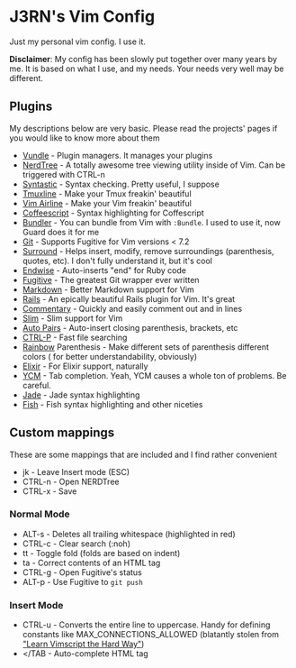 # J3RN's Vim Config

Just my personal vim config. I use it.

**Disclaimer**: My config has been slowly put together over many years by me. It is based on what I use, and my needs. Your needs very well may be different.

## Plugins
My descriptions below are very basic. Please read the projects' pages if you
would like to know more about them

- [Vundle](https://github.com/gmarik/Vundle.vim) - Plugin managers. It manages your plugins
- [NerdTree](https://github.com/scrooloose/nerdtree) - A totally awesome tree viewing utility inside of Vim. Can be triggered with CTRL-n
- [Syntastic](https://github.com/scrooloose/syntastic) - Syntax checking. Pretty useful, I suppose
- [Tmuxline](https://github.com/edkolev/tmuxline.vim) - Make your Tmux freakin' beautiful
- [Vim Airline](https://github.com/bling/vim-airline) - Make your Vim freakin' beautiful
- [Coffeescript](https://github.com/kchmck/vim-coffee-script) - Syntax highlighting for Coffescript
- [Bundler](https://github.com/tpope/vim-bundler) - You can bundle from Vim with `:Bundle`. I used to use it, now Guard does it for me
- [Git](https://github.com/tpope/vim-git) - Supports Fugitive for Vim versions < 7.2
- [Surround](https://github.com/tpope/vim-surround) - Helps insert, modify, remove surroundings (parenthesis, quotes, etc). I don't fully understand it, but it's cool
- [Endwise](https://github.com/tpope/vim-endwise) - Auto-inserts "end" for Ruby code
- [Fugitive](https://github.com/tpope/vim-fugitive) - The greatest Git wrapper ever written
- [Markdown](https://github.com/tpope/vim-markdown) - Better Markdown support for Vim
- [Rails](https://github.com/tpope/vim-rails) - An epically beautiful Rails plugin for Vim. It's great
- [Commentary](https://github.com/tpope/vim-commentary) - Quickly and easily comment out and in lines
- [Slim](https://github.com/slim-template/vim-slim) - Slim support for Vim
- [Auto Pairs](https://github.com/jiangmiao/auto-pairs) - Auto-insert closing parenthesis, brackets, etc
- [CTRL-P](https://github.com/kien/ctrlp.vim) - Fast file searching
- [Rainbow](https://github.com/luochen1990/rainbow) Parenthesis - Make different sets of parenthesis different colors ( for better understandability, obviously)
- [Elixir](https://github.com/elixir-lang/vim-elixir) - For Elixir support, naturally
- [YCM](https://github.com/Valloric/YouCompleteMe) - Tab completion. Yeah, YCM causes a whole ton of problems. Be careful.
- [Jade](https://github.com/digitaltoad/vim-jade) - Jade syntax highlighting
- [Fish](http://github.com/dag/vim-fish) - Fish syntax highlighting and other niceties

## Custom mappings
These are some mappings that are included and I find rather convenient

- jk - Leave Insert mode (ESC)
- CTRL-n - Open NERDTree
- CTRL-x - Save

### Normal Mode
- ALT-s - Deletes all trailing whitespace (highlighted in red)
- CTRL-c - Clear search (:noh)
- tt - Toggle fold (folds are based on indent)
- ta - Correct contents of an HTML tag
- CTRL-g - Open Fugitive's status
- ALT-p - Use Fugitive to `git push`

### Insert Mode
- CTRL-u - Converts the entire line to uppercase. Handy for defining constants like MAX_CONNECTIONS_ALLOWED (blatantly stolen from ["Learn Vimscript the Hard Way"](http://learnvimscriptthehardway.stevelosh.com))
- </TAB - Auto-complete HTML tag
